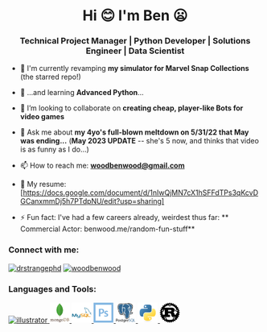 <h1 align="center">Hi 😊 I'm Ben 😦 </h1>
<h3 align="center">Technical Project Manager | Python Developer | Solutions Engineer | Data Scientist</h3>

- 🔭 I'm currently revamping **my simulator for Marvel Snap Collections** (the starred repo!)

- 🌱 ...and learning **Advanced Python**...

- 👯 I’m looking to collaborate on **creating cheap, player-like Bots for video games**

- 💬 Ask me about **my 4yo's full-blown meltdown on 5/31/22 that May was ending...**
(**May 2023 UPDATE** -- she's 5 now, and thinks that video is as funny as I do...)

- 📫 How to reach me: **woodbenwood@gmail.com**

- 📄 My resume: [https://docs.google.com/document/d/1nIwQjMN7cX1hSFFdTPs3qKcvDGCanxmmDj5h7PTdpNU/edit?usp=sharing] 

- ⚡ Fun fact: I've had a few careers already, weirdest thus far: ** Commercial Actor: benwood.me/random-fun-stuff**

<h3 align="left">Connect with me:</h3>
<p align="left">
<a href="https://twitter.com/drstrangephd" target="blank"><img align="center" src="https://raw.githubusercontent.com/rahuldkjain/github-profile-readme-generator/master/src/images/icons/Social/twitter.svg" alt="drstrangephd" height="30" width="40" /></a>
<a href="https://linkedin.com/in/woodbenwood" target="blank"><img align="center" src="https://raw.githubusercontent.com/rahuldkjain/github-profile-readme-generator/master/src/images/icons/Social/linked-in-alt.svg" alt="woodbenwood" height="30" width="40" /></a>
</p>

<h3 align="left">Languages and Tools:</h3>
<p align="left"> <a href="https://www.adobe.com/in/products/illustrator.html" target="_blank" rel="noreferrer"> <img src="https://www.vectorlogo.zone/logos/adobe_illustrator/adobe_illustrator-icon.svg" alt="illustrator" width="40" height="40"/> </a> <a href="https://www.mongodb.com/" target="_blank" rel="noreferrer"> <img src="https://raw.githubusercontent.com/devicons/devicon/master/icons/mongodb/mongodb-original-wordmark.svg" alt="mongodb" width="40" height="40"/> </a> <a href="https://www.mysql.com/" target="_blank" rel="noreferrer"> <img src="https://raw.githubusercontent.com/devicons/devicon/master/icons/mysql/mysql-original-wordmark.svg" alt="mysql" width="40" height="40"/> </a> <a href="https://www.photoshop.com/en" target="_blank" rel="noreferrer"> <img src="https://raw.githubusercontent.com/devicons/devicon/master/icons/photoshop/photoshop-line.svg" alt="photoshop" width="40" height="40"/> </a> <a href="https://www.postgresql.org" target="_blank" rel="noreferrer"> <img src="https://raw.githubusercontent.com/devicons/devicon/master/icons/postgresql/postgresql-original-wordmark.svg" alt="postgresql" width="40" height="40"/> </a> <a href="https://www.python.org" target="_blank" rel="noreferrer"> <img src="https://raw.githubusercontent.com/devicons/devicon/master/icons/python/python-original.svg" alt="python" width="40" height="40"/> </a> <a href="https://www.rust-lang.org" target="_blank" rel="noreferrer"> <img src="https://raw.githubusercontent.com/devicons/devicon/master/icons/rust/rust-plain.svg" alt="rust" width="40" height="40"/> </a> </p>
